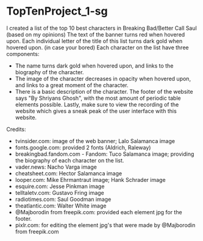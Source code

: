 # TopTenProject_1-sg
I created a list of the top 10 best characters in Breaking Bad/Better Call Saul (based on my opinions)
The text of the banner turns red when hovered upon.
Each individual letter of the title of this list turns dark gold when hovered upon. (in case your bored)
Each character on the list have three components:
- The name turns dark gold when hovered upon, and links to the biography of the character.
- The image of the character decreases in opacity when hovered upon, and links to a great moment of the character.
- There is a basic description of the character.
The footer of the website says "By Shriyans Ghosh", with the most amount of periodic table elements possible.
Lastly, make sure to view the recording of the website which gives a sneak peak of the user interface with this website.

Credits:
- tvinsider.com: image of the web banner; Lalo Salamanca image
- fonts.google.com: provided 2 fonts (Aldrich, Raleway)
- breakingbad.fandom.com - Fandom: Tuco Salamanca image; providing the biography of each character on the list.
- vader.news: Nacho Varga image
- cheatsheet.com: Hector Salamanca image
- looper.com: Mike Ehrmantraut image; Hank Schrader image
- esquire.com: Jesse Pinkman image
- telltaletv.com: Gustavo Fring image
- radiotimes.com: Saul Goodman image
- theatlantic.com: Walter White image
- @Majborodin from freepik.com: provided each element jpg for the footer.
- pixlr.com: for editing the element jpg's that were made by @Majborodin from freepik.com

